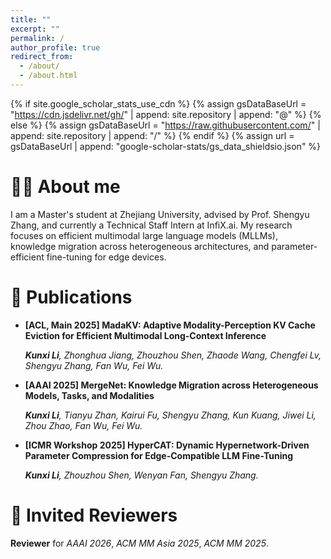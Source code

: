 ```yaml
---
title: ""
excerpt: ""
permalink: /
author_profile: true
redirect_from: 
  - /about/
  - /about.html
---
```


{% if site.google_scholar_stats_use_cdn %}
{% assign gsDataBaseUrl = "https://cdn.jsdelivr.net/gh/" | append: site.repository | append: "@" %}
{% else %}
{% assign gsDataBaseUrl = "https://raw.githubusercontent.com/" | append: site.repository | append: "/" %}
{% endif %}
{% assign url = gsDataBaseUrl | append: "google-scholar-stats/gs_data_shieldsio.json" %}

<span class='anchor' id='about-me'></span>

# 🤵🏻 About me
I am a Master's student at Zhejiang University, advised by Prof. Shengyu Zhang, and currently a Technical Staff Intern at InfiX.ai. My research focuses on efficient multimodal large language models (MLLMs), knowledge migration across heterogeneous architectures, and parameter-efficient fine-tuning for edge devices.

# 📝 Publications 
- **[ACL, Main 2025] MadaKV: Adaptive Modality-Perception KV Cache Eviction for Efficient Multimodal Long-Context Inference**
  
  ***Kunxi Li**, Zhonghua Jiang, Zhouzhou Shen, Zhaode Wang, Chengfei Lv, Shengyu Zhang, Fan Wu, Fei Wu.*
- **[AAAI 2025] MergeNet: Knowledge Migration across Heterogeneous Models, Tasks, and
Modalities**

  ***Kunxi Li**, Tianyu Zhan, Kairui Fu, Shengyu Zhang, Kun Kuang, Jiwei Li, Zhou Zhao, Fan Wu, Fei Wu.*
- **[ICMR Workshop 2025] HyperCAT: Dynamic Hypernetwork-Driven Parameter Compression for Edge-Compatible LLM Fine-Tuning**

  ***Kunxi Li**, Zhouzhou Shen, Wenyan Fan, Shengyu Zhang.*

# 💬 Invited Reviewers
**Reviewer** for *AAAI 2026*, *ACM MM Asia 2025*, *ACM MM 2025*.
